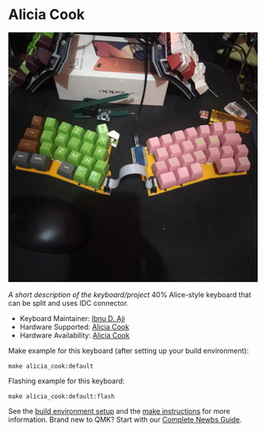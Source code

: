 # Alicia Cook

![Alicia Cook](https://raw.githubusercontent.com/ibnuda/alicia-cook/master-of-puppets/alicia-cook.jpg)

*A short description of the keyboard/project*
40% Alice-style keyboard that can be split and uses IDC connector.


* Keyboard Maintainer: [Ibnu D. Aji](https://github.com/ibnuda)
* Hardware Supported: [Alicia Cook](https://github/ibnuda/alicia-cook)
* Hardware Availability: [Alicia Cook](https://github/ibnuda/alicia-cook)

Make example for this keyboard (after setting up your build environment):

    make alicia_cook:default

Flashing example for this keyboard:

    make alicia_cook:default:flash

See the [build environment setup](https://docs.qmk.fm/#/getting_started_build_tools) and the [make instructions](https://docs.qmk.fm/#/getting_started_make_guide) for more information. Brand new to QMK? Start with our [Complete Newbs Guide](https://docs.qmk.fm/#/newbs).
